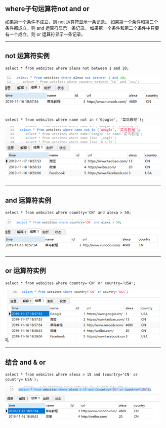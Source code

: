 ## where子句运算符not and or

如果第一个条件不成立，则 not 运算符显示一条记录。
如果第一个条件和第二个条件都成立，则 and 运算符显示一条记录。
如果第一个条件和第二个条件中只要有一个成立，则 or 运算符显示一条记录。

---
## not 运算符实例
```MySql
select * from websites where alexa not between 1 and 20;
```
<img src='./img/select_where_betweenAnd-not.png' />

```MySql
select * from websites where name not in ('Google', '菜鸟教程');
```
<img src='./img/select_where_in-not.png' />

---
## and 运算符实例
```MySql
select * from websites where country='CN' and alexa > 50;
```
<img src='./img/select_where_and.png' />

---
## or 运算符实例
```MySql
select * from websites where country='CN' or country='USA';
```
<img src='./img/select_where_or.png' />

---
## 结合 and & or
```MySql
select * from websites where alexa > 15 and (country='CN' or country='USA');
```
<img src='./img/select_where_and-or.png' />
